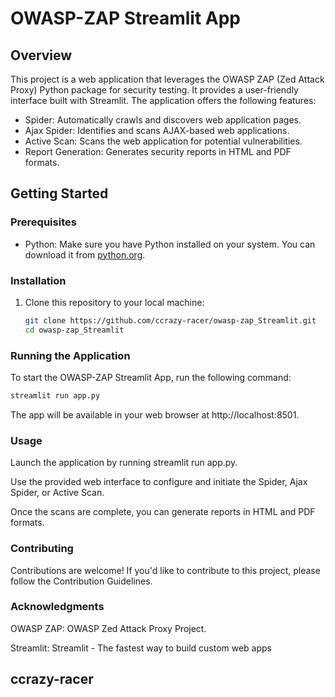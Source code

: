 # OWASP-ZAP Streamlit App

## Overview

This project is a web application that leverages the OWASP ZAP (Zed Attack Proxy) Python package for security testing. It provides a user-friendly interface built with Streamlit. The application offers the following features:

- Spider: Automatically crawls and discovers web application pages.
- Ajax Spider: Identifies and scans AJAX-based web applications.
- Active Scan: Scans the web application for potential vulnerabilities.
- Report Generation: Generates security reports in HTML and PDF formats.

## Getting Started

### Prerequisites

- Python: Make sure you have Python installed on your system. You can download it from [python.org](https://www.python.org/downloads/).

### Installation

1. Clone this repository to your local machine:

    ```bash
    git clone https://github.com/ccrazy-racer/owasp-zap_Streamlit.git
    cd owasp-zap_Streamlit
    ```
### Running the Application

To start the OWASP-ZAP Streamlit App, run the following command:

```bash
streamlit run app.py
```

The app will be available in your web browser at http://localhost:8501.

### Usage
Launch the application by running streamlit run app.py.

Use the provided web interface to configure and initiate the Spider, Ajax Spider, or Active Scan.

Once the scans are complete, you can generate reports in HTML and PDF formats.

### Contributing
Contributions are welcome! If you'd like to contribute to this project, please follow the Contribution Guidelines.

### Acknowledgments
OWASP ZAP: OWASP Zed Attack Proxy Project.

Streamlit: Streamlit - The fastest way to build custom web apps

## ccrazy-racer
